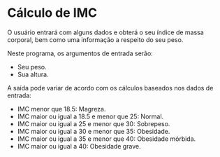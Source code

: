 <h1>Cálculo de IMC</h1>

<p>O usuário entrará com alguns dados e obterá o seu índice de massa corporal, bem como uma informação a respeito do seu peso.</p>

<p>Neste programa, os argumentos de entrada serão:</p>
    <ul>
	<li>Seu peso.</li>
	<li>Sua altura.</li>
    </ul>
<p>A saída pode variar de acordo com os cálculos baseados nos dados de entrada:</p>
    <ul>
	<li>IMC menor que 18.5: Magreza.</li>
	<li>IMC maior ou igual a 18.5 e menor que 25: Normal.</li>
	<li>IMC maior ou igual a 25 e menor que 30: Sobrepeso.</li>
	<li>IMC maior ou igual a 30 e menor que 35: Obesidade.</li>
	<li>IMC maior ou igual a 35 e menor que 40: Obesidade mórbida.</li>
	<li>IMC maior ou igual a 40: Obesidade grave.</li>
    </ul>
